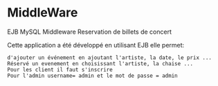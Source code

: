 # MiddleWare
EJB MySQL
Middleware Reservation de billets de concert

Cette application a été développé en utilisant EJB elle permet:

    d'ajouter un événement en ajoutant l'artiste, la date, le prix ...
    Réservé un evenement en choisissant l'artiste, la chaise ...
    Pour les client il faut s'inscrire
    Pour l'admin username= admin et le mot de passe = admin
